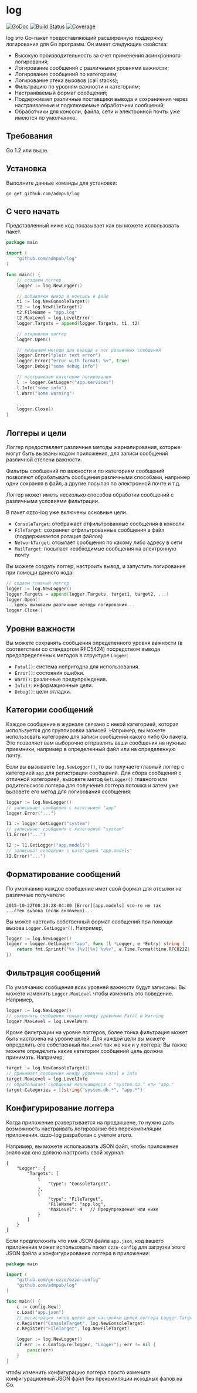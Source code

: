 # log

[![GoDoc](https://godoc.org/github.com/admpub/log?status.png)](http://godoc.org/github.com/admpub/log)
[![Build Status](https://travis-ci.org/admpub/log.svg?branch=master)](https://travis-ci.org/admpub/log)
[![Coverage](http://gocover.io/_badge/github.com/admpub/log)](http://gocover.io/github.com/admpub/log)

log это Go-пакет предоставляющий расширенную поддержку логирования для Go программ. Он имеет следующие свойства:

* Высокую производительность за счет применения асинхронного логирования;
* Логирование сообщений с различными уровнями важности;
* Логирование сообщений по категориям;
* Логирование стека вызовов (call stacks);
* Фильтрацию по уровням важности и категориям;
* Настраиваемый формат сообщений;
* Поддерживает различные поставщики вывода и сохраниения через настраиваемые и подключаемые обработчики сообщений;
* Обработчики для консоли, файла, сети и электронной почты уже имеются по умолчанию.

## Требования

Go 1.2 или выше.

## Установка

Выполните данные команды для установки:

```
go get github.com/admpub/log
```

## С чего начать

Представленный ниже код показывает как вы можете использовать пакет.

```go
package main

import (
	"github.com/admpub/log"
)

func main() {
    // создаем логгер
	logger := log.NewLogger()

	// добавляем вывод в консоль и файл
	t1 := log.NewConsoleTarget()
	t2 := log.NewFileTarget()
	t2.FileName = "app.log"
	t2.MaxLevel = log.LevelError
	logger.Targets = append(logger.Targets, t1, t2)

    // открываем логгер
	logger.Open()

	// вызываем методы для вывода в лог различных сообщений
	logger.Error("plain text error")
	logger.Error("error with format: %v", true)
	logger.Debug("some debug info")

	// настраиваем категории логирования
	l := logger.GetLogger("app.services")
	l.Info("some info")
	l.Warn("some warning")

	...
	logger.Close()
}
```

## Логгеры и цели

Логгер предоставляет различные методы жарналирования, которые могут быть вызваны кодом приложения, для записи сообщений различной степени важности.

Фильтры сообщений по важности и по категориям сообщений позволяют обрабатывать сообщения различными способами, например одни сохраняя в файл, 
а другие посылая по электронной почте и т.д.

Логгер может иметь несколько способов обработки сообщений с различными условиями фильтрации.

В пакет ozzo-log уже включены основные цели.

* `ConsoleTarget`: отображает отфильтрованные сообщения в консоли
* `FileTarget`: сохраняет отфильтрованные сообщения в файл (поддерживается ротация файлов)
* `NetworkTarget`: отсылает сообщения по какому либо адресу в сети
* `MailTarget`: посылает необходимые сообщения на электронную почту

Вы можете создать логгер, настроить вывод, и запустить логирование при помощи данного кода:

```go
// содаем главный логгер
logger := log.NewLogger()
logger.Targets = append(logger.Targets, target1, target2, ...)
logger.Open()
...здесь вызываем различные методы логирования...
logger.Close()
```

## Уровни важности

Вы можете сохранять сообщения определенного уровня важности (в соответствии со стандартом RFC5424)
посредством вывода предопределенных методов в структуре `Logger`:

* `Fatal()`: система непригодна для использования.
* `Error()`: состояния ошибки.
* `Warn()`: различные предупреждения.
* `Info()`: информационные цели.
* `Debug()`: цели отладки.

## Категории сообщений

Каждое сообщение в журнале связано с некой категорией, которая используется для группировки записей.
Например, вы можете использовать категорию для записи сообщений какого либо Go пакета.
Это позволяет вам выборочно отправлять ваши сообщения на нужные приемники, например в определенный файл или на определенную почту.

Если вы вызываете `log.NewLogger()`, то вы получаете главный логгер с категорией `app` для регистрации сообщений. Для сбора сообщений
с отличной категорией, вызовете метод `GetLogger()` главного или родительского логгера для получения логгера потомка
и затем уже вызовете его метод для логирования сообщения:

```go
logger := log.NewLogger()
// записывает сообщения с категорией "app"
logger.Error("...")

l1 := logger.GetLogger("system")
// записывает сообщения с категорией "system"
l1.Error("...")

l2 := l1.GetLogger("app.models")
// записыват сообщения с категорией "app.models"
l2.Error("...")
```

## Форматирование сообщений

По умолчанию каждое сообщение имет свой формат для отсылки на различные получатели:

```
2015-10-22T08:39:28-04:00 [Error][app.models] что-то не так
...стек вызова (если включено)...
```

Вы может настоить собственный формат сообщений при помощи вызова `Logger.GetLogger()`. Например,

```go
logger := log.NewLogger()
logger = logger.GetLogger("app", func (l *Logger, e *Entry) string {
    return fmt.Sprintf("%v [%v][%v] %v%v", e.Time.Format(time.RFC822Z), e.Level, e.Category, e.Message, e.CallStack)
})
```

## Фильтрация сообщений

По умолчанию сообщения *всех* уровней важности будут записаны. Вы можете изменить `Logger.MaxLevel` чтобы изменить это поведение. Например,

```go
logger := log.NewLogger()
// сохранять сообщения только между уровнями Fatal и Warning
logger.MaxLevel = log.LevelWarn
```

Кроме фильтрации на уровне логгеров, более тонка фильтрация может быть настроена на уровне целей. 
Для каждой цели вы можете определить его собственный `MaxLevel` так же как и у логгера;
Вы также можете определить какие категории сообщений цель должна принимать. Например,

```go
target := log.NewConsoleTarget()
// принимает сообщения между уровнями Fatal и Info
target.MaxLevel = log.LevelInfo
// обрабатывает сообщения начинающиеся с "system.db." или "app."
target.Categories = []string{"system.db.*", "app.*"}
```

## Конфигурирование логгера

Когда приложение развертывается на продакшене, то нужно дать возможность настраивать логирование без перекомпиляции приложения.
ozzo-log разработан с учетом этого.

Например, вы можете использовать JSON файл, чтобы приложение знало как оно должно настроить свой журнал:

```
{
    "Logger": {
        "Targets": [
            {
                "type": "ConsoleTarget",
            },
            {
                "type": "FileTarget",
                "FileName": "app.log",
                "MaxLevel": 4   // Предупреждения или ниже
            }
        ]
    }
}
```

Если предположить что имя JSON файла `app.json`, код вашего приложения может использовать пакет `ozzo-config` для загрузки этого
JSON файла и конфигурирования логгера в приложении:

```go
package main

import (
	"github.com/go-ozzo/ozzo-config"
    "github.com/admpub/log"
)

func main() {
    c := config.New()
    c.Load("app.json")
    // регистрация типов целей для настройки целей логгера Logger.Targets.
    c.Register("ConsoleTarget", log.NewConsoleTarget)
    c.Register("FileTarget", log.NewFileTarget)

    logger := log.NewLogger()
    if err := c.Configure(logger, "Logger"); err != nil {
        panic(err)
    }
}
```

чтобы изменить конфигурацию логгера просто измените конфигурационный JSON файл без прекомиляции исходных фалов на Go.
